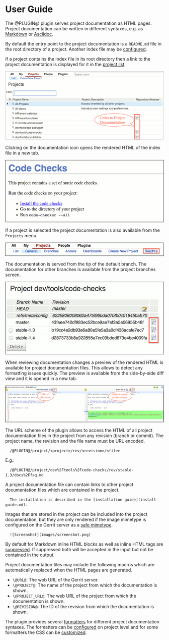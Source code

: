 User Guide
==========

The @PLUGIN@ plugin serves project documentation as HTML pages. Project
documentation can be written in different syntaxes, e.g. as
[Markdown](http://daringfireball.net/projects/markdown/) or
[Asciidoc](http://www.methods.co.nz/asciidoc/userguide.html).

By default the entry point to the project documentation is a
`README.md` file in the root directory of a project. Another index file
may be [configured](config.html#webIndexFile).

If a project contains the index file in its root directory then a link
to the project documentation is displayed for it in the
[project list](@URL@#/admin/projects/).

![Screenshot1](images/project-list-with-doc-links.png)

Clicking on the documentation icon opens the rendered HTML of the
index file in a new tab.

![Screenshot2](images/rendered-readme.png)

If a project is selected the project documentation is also available
from the `Projects` menu.

![Screenshot3](images/project-documentation-menu.png)

The documentation is served from the tip of the default branch.
The documentation for other branches is available from the project
branches screen.

![Screenshot4](images/project-branches-list-with-doc-links.png)

When reviewing documentation changes a preview of the rendered HTML is
available for project documentation files. This allows to detect any
formatting issues quickly. The preview is available from the
side-by-side diff view and it is opened in a new tab.

![Screenshot5](images/side-by-side-diff-view-with-preview.png)

The URL scheme of the plugin allows to access the HTML of all project
documentation files in the project from any revision (branch or
commit). The project name, the revision and the file name must be URL
encoded.

```
  /@PLUGIN@/project/<project>/rev/<revision>/<file>
```

E.g.:

```
  /@PLUGIN@/project/dev%2Ftools%2Fcode-checks/rev/stable-1.3/docs%2Ffaq.md
```

A project documentation file can contain links to other project
documentation files which are contained in the project.

```
  The installation is described in the [installation guide](install-guide.md).
```

Images that are stored in the project can be included into the project
documentation, but they are only rendered if the image mimetype is
configured on the Gerrit server as a
[safe mimetype](../../../Documentation/config-gerrit.html#mimetype).

```
  ![Screenshot](images/screenshot.png)
```

By default for Markdown inline HTML blocks as well as inline HTML tags
are [suppressed](config.html#formatterAllowHtml). If suppressed both
will be accepted in the input but not be contained in the output.

Project documentation files may include the following macros which are
automatically replaced when the HTML pages are generated.

* `\@URL@`: The web URL of the Gerrit server.
* `\@PROJECT@`: The name of the project from which the documentation is shown.
* `\@PROJECT_URL@`: The web URL of the project from which the documentation is shown.
* `\@REVISION@`: The ID of the revision from which the documentation is shown.

The plugin provides several [formatters](about.html#formatters) for
different project documentation syntaxes. The formatters can be
[configured](config.html#projectConfig) on project level and for some
formatters the CSS can be [customized](config.html#projectCss).
